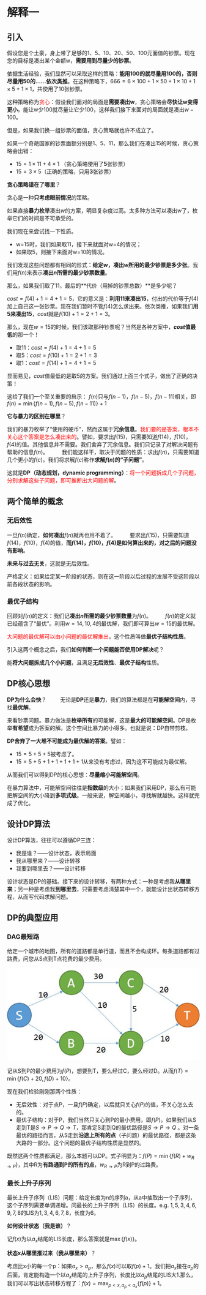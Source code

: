 # 解释一

## 引入

假设您是个土豪，身上带了足够的1、5、10、20、50、100元面值的钞票。现在您的目标是凑出某个金额w，**需要用到尽量少的钞票**。

依据生活经验，我们显然可以采取这样的策略：**能用100的就尽量用100的，否则尽量用50的……依次类推**。在这种策略下，$666=6×100+1×50+1×10+1×5+1×1$，共使用了10张钞票。　　

这种策略称为<font color=red>贪心</font>：假设我们面对的局面是**需要凑出w**，贪心策略会**尽快让w变得更小**。能让w少100就尽量让它少100，这样我们接下来面对的局面就是凑出$w-100$。

但是，如果我们换一组钞票的面值，贪心策略就也许不成立了。

如果一个奇葩国家的钞票面额分别是1、5、11，那么我们在凑出15的时候，贪心策略会出错：　　
- $15=1×11+4×1$ （贪心策略使用了**5**张钞票）　　
- $15=3×5$（正确的策略，只用**3**张钞票）　　

**贪心策略错在了哪里**？

贪心是一种**只考虑眼前情况**的策略。

如果直接**暴力枚举**凑出$w$的方案，明显复杂度过高。太多种方法可以凑出$w$了，枚举它们的时间是不可承受的。

我们现在来尝试找一下性质。

- w=15时，我们如果取11，接下来就面对w=4的情况；
- 如果取5，则接下来面对w=10的情况。

我们发现这些问题都有相同的形式：**给定$w$，凑出$w$所用的最少钞票是多少张**。我们用$f(n)$来表示**凑出$n$所需的最少钞票数量**。

那么，如果我们取了11，最后的**代价（用掉的钞票总数）**是多少呢？

$cost = f(4) + 1 = 4 + 1 = 5$，它的意义是：**利用11来凑出15**，付出的代价等于$f(4)$加上自己这一张钞票。现在我们暂时不管$f(4)$怎么求出来。依次类推，如果我们**用5来凑出15**，$cost$就是$f(10) + 1 = 2 + 1 = 3$。 

那么，现在$w=15$的时候，我们该取那种钞票呢？当然是各种方案中，**$cost$值最低**的那一个！

- 取11：$cost = f(4) + 1 = 4 + 1 = 5$
- 取5：$cost = f(10) + 1 = 2 + 1 = 3$
- 取1：$cost = f(14) + 1 = 4 + 1 = 5$

显而易见，$cost$值最低的是取5的方案。我们通过上面三个式子，做出了正确的决策！

这给了我们一个至关重要的启示：
$f(n)$只与$f(n-1)$，$f(n-5)$，$f(n-11)$相关，即$f(n)=\min\{f(n-1),f(n-5),f(n-11)\}+1$

**它与暴力的区别在哪里**？

我们的暴力枚举了“使用的硬币”，然而这属于**冗余信息**。<font color=red>我们要的是答案，根本不关心这个答案是怎么凑出来的</font>。譬如，要求出$f(15)$，只需要知道$f(14)$，$f(10)$，$f(4)$的值。其他信息并不需要。我们舍弃了冗余信息。我们只记录了对解决问题有帮助的信息$f(n)$。
　　
我们能这样干，取决于问题的性质：求出$f(n)$，只需要知道几个更小的$f(c)$。我们将求解$f(c)$称作**求解$f(n)$的“子问题”**。


这就是**DP（动态规划，dynamic programming）**：<font color=red>将一个问题拆成几个子问题，分别求解这些子问题，即可推断出大问题的解</font>。

## 两个简单的概念

### 无后效性

一旦$f(n)$确定，**如何凑出**$f(n)$就再也用不着了。
　　
要求出$f(15)$，只需要知道$f(14)$，$f(10)$，$f(4)$的值，**而$f(14)$，$f(10)$，$f(4)$是如何算出来的，对之后的问题没有影响**。　　

**未来与过去无关**，这就是无后效性。

严格定义：如果给定某一阶段的状态，则在这一阶段以后过程的发展不受这阶段以前各段状态的影响。

### 最优子结构

回顾对$f(n)$的定义：我们记**凑出$n$所需的最少钞票数量**为$f(n)$。
　　
$f(n)$的定义就已经蕴含了“最优”。利用$w=14,10,4$的最优解，我们即可算出$w=15$的最优解。　　

<font color=red>大问题的最优解可以由小问题的最优解推出</font>，这个性质叫做**最优子结构性质**。　　

引入这两个概念之后，我们**如何判断一个问题能否使用DP解决**呢？　　

能**将大问题拆成几个小问题**，且满足**无后效性**、**最优子结构**性质。


## DP核心思想

**DP为什么会快**？
　　
无论是**DP**还是**暴力**，我们的算法都是在**可能解空间**内，寻找**最优解**。　　

来看钞票问题。暴力做法是**枚举所有**的可能解，这是**最大的可能解空间**。DP是枚举**有希望**成为答案的解。这个空间比暴力的小得多。也就是说：DP自带剪枝。

**DP舍弃了一大堆不可能成为最优解的答案**。譬如：
- $15 = 5+5+5$被考虑了。　　
- $15 = 5+5+1+1+1+1+1$从来没有考虑过，因为这不可能成为最优解。　　

从而我们可以得到DP的核心思想：**尽量缩小可能解空间**。　　

在暴力算法中，可能解空间往往是**指数级**的大小；如果我们采用DP，那么有可能把解空间的大小降到**多项式级**。一般来说，解空间越小，寻找解就越快。这样就完成了优化。

## 设计DP算法

设计DP算法，往往可以遵循DP三连：　　
- 我是谁？——设计状态，表示局面　　
- 我从哪里来？——设计转移　
- 我要到哪里去？——设计转移　　

设计状态是DP的基础。接下来的设计转移，有两种方式：一种是考虑我**从哪里来**；另一种是考虑我**到哪里去**，只需要考虑清楚其中一个，就能设计出状态转移方程，从而写代码求解问题。


## DP的典型应用

### DAG最短路

给定一个城市的地图，所有的道路都是单行道，而且不会构成环。每条道路都有过路费，问您从S点到T点花费的最少费用。

<div align=center><img src=Pictures\DAG最短路.jpg></div>

记从S到P的最少费用为$f(P)$，想要到T，要么经过C，要么经过D。从而$f(T)=\min⁡\{f(C)+20,f(D)+10\}$。

现在我们检验刚刚那两个性质：　　
- 无后效性：对于点P，一旦$f(P)$确定，以后就只关心$f(P)$的值，不关心怎么去的。　　
- 最优子结构：对于P，我们当然只关心到P的最小费用，即$f(P)$。如果我们从S走到T是$S \to P\to Q\to T$，那肯定S走到Q的最优路径是$S\to P\to Q$ 。对一条最优的路径而言，从S走到**沿途上所有的点**（子问题）的最优路径，都是这条大路的一部分。这个问题的最优子结构性质是显然的。　　

既然这两个性质都满足，那么本题可以DP。式子明显为：$f(P)=\min⁡\{f(R)+w_{R→P}\}$，其中R为**有路通到P的所有的点**，$w_{R→P}$为R到P的过路费。


### 最长上升子序列

最长上升子序列（LIS）问题：给定长度为n的序列a，从a中抽取出一个子序列，这个子序列需要单调递增。问最长的上升子序列（LIS）的长度。e.g. $1,5,3,4,6,9,7,8$的LIS为$1,3,4,6,7,8$，长度为6。

**如何设计状态（我是谁）**？

记$f(x)$为以$a_x$结尾的LIS长度，那么答案就是$\max\{f(x)\}$。

**状态x从哪里推过来（我从哪里来）**？

考虑比x小的每一个p：如果$a_x>a_p$，那么$f(x)$可以取$f(p)+1$。我们把$a_x$接在$a_p$的后面，肯定能构造一个以$a_x$结尾的上升子序列，长度比以$a_p$结尾的LIS大1.那么，我们可以写出状态转移方程了：$f(x)=\max_{p<x , a_p<a_x }⁡\{f(p)\}+1$。